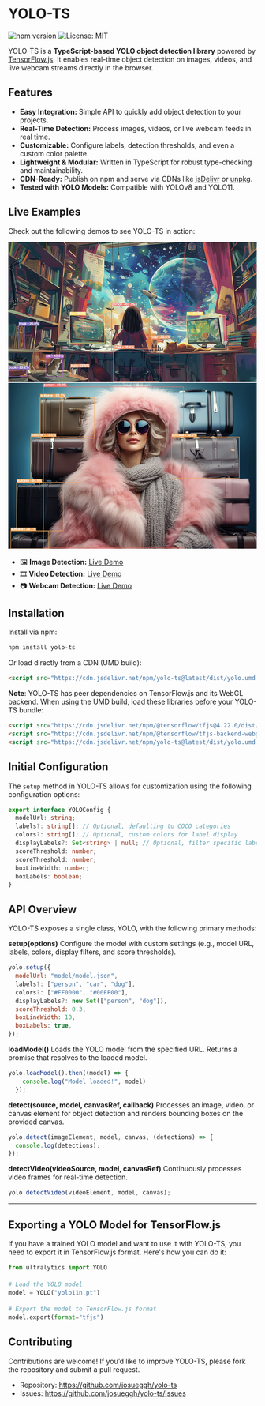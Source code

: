 # YOLO-TS

[![npm version](https://img.shields.io/npm/v/yolo-ts.svg)](https://www.npmjs.com/package/yolo-ts)
[![License: MIT](https://img.shields.io/badge/License-MIT-yellow.svg)](LICENSE)

YOLO-TS is a **TypeScript-based YOLO object detection library** powered by [TensorFlow.js](https://www.tensorflow.org/js). It enables real-time object detection on images, videos, and live webcam streams directly in the browser.

## Features

- **Easy Integration:** Simple API to quickly add object detection to your projects.
- **Real-Time Detection:** Process images, videos, or live webcam feeds in real time.
- **Customizable:** Configure labels, detection thresholds, and even a custom color palette.
- **Lightweight & Modular:** Written in TypeScript for robust type-checking and maintainability.
- **CDN-Ready:** Publish on npm and serve via CDNs like [jsDelivr](https://www.jsdelivr.com/) or [unpkg](https://unpkg.com/).
- **Tested with YOLO Models:** Compatible with YOLOv8 and YOLO11.

## Live Examples

Check out the following demos to see YOLO-TS in action:

![Image Detection](doc/room.jpg)
![Image Detection](doc/girl.jpg)

- 🖼️ **Image Detection:** [Live Demo](https://yolots-examples.vercel.app/)
- 🎞️ **Video Detection:** [Live Demo](https://yolots-examples.vercel.app/video.html)
- 📷 **Webcam Detection:** [Live Demo](https://yolots-examples.vercel.app/webcam.html)



## Installation

Install via npm:

```bash
npm install yolo-ts
```

Or load directly from a CDN (UMD build):
```html
<script src="https://cdn.jsdelivr.net/npm/yolo-ts@latest/dist/yolo.umd.js"></script>
```

**Note**: YOLO-TS has peer dependencies on TensorFlow.js and its WebGL backend. When using the UMD build, load these libraries before your YOLO-TS bundle:
```html
<script src="https://cdn.jsdelivr.net/npm/@tensorflow/tfjs@4.22.0/dist/tf.min.js"></script>
<script src="https://cdn.jsdelivr.net/npm/@tensorflow/tfjs-backend-webgl@4.22.0/dist/tf-backend-webgl.min.js"></script>
<script src="https://cdn.jsdelivr.net/npm/yolo-ts@latest/dist/yolo.umd.js"></script>
```


## Initial Configuration

The `setup` method in YOLO-TS allows for customization using the following configuration options:

```typescript
export interface YOLOConfig {
  modelUrl: string;
  labels?: string[]; // Optional, defaulting to COCO categories
  colors?: string[]; // Optional, custom colors for label display
  displayLabels?: Set<string> | null; // Optional, filter specific labels to be displayed
  scoreThreshold: number;
  scoreThreshold: number;
  boxLineWidth: number;
  boxLabels: boolean;
}
```
## API Overview

YOLO-TS exposes a single class, YOLO, with the following primary methods:

**setup(options)**
Configure the model with custom settings (e.g., model URL, labels, colors, display filters, and score thresholds).
```javascript
yolo.setup({
  modelUrl: "model/model.json",
  labels?: ["person", "car", "dog"],
  colors?: ["#FF0000", "#00FF00"],
  displayLabels?: new Set(["person", "dog"]),
  scoreThreshold: 0.3,
  boxLineWidth: 10,
  boxLabels: true,
});
```

**loadModel()**
Loads the YOLO model from the specified URL. Returns a promise that resolves to the loaded model.
```javascript
yolo.loadModel().then((model) => {
    console.log("Model loaded!", model)
  });
```

**detect(source, model, canvasRef, callback)**
Processes an image, video, or canvas element for object detection and renders bounding boxes on the provided canvas.
```javascript
yolo.detect(imageElement, model, canvas, (detections) => {
  console.log(detections);
});
```


**detectVideo(videoSource, model, canvasRef)**
Continuously processes video frames for real-time detection.
```javascript
yolo.detectVideo(videoElement, model, canvas);
```

---
## Exporting a YOLO Model for TensorFlow.js

If you have a trained YOLO model and want to use it with YOLO-TS, you need to export it in TensorFlow.js format. Here's how you can do it:

```python
from ultralytics import YOLO

# Load the YOLO model
model = YOLO("yolo11n.pt")

# Export the model to TensorFlow.js format
model.export(format="tfjs")
```

## Contributing

Contributions are welcome! If you’d like to improve YOLO-TS, please fork the repository and submit a pull request.

- Repository: https://github.com/josueggh/yolo-ts
- Issues: https://github.com/josueggh/yolo-ts/issues


